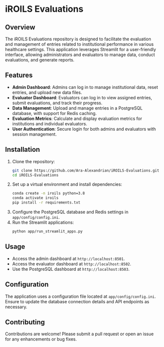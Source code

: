 # iROILS Evaluations

## Overview

The iROILS Evaluations repository is designed to facilitate the evaluation and management of entries related to institutional performance in various healthcare settings. This application leverages Streamlit for a user-friendly interface, allowing administrators and evaluators to manage data, conduct evaluations, and generate reports.

## Features

- **Admin Dashboard**: Admins can log in to manage institutional data, reset entries, and upload new data files.
- **Evaluator Dashboard**: Evaluators can log in to view assigned entries, submit evaluations, and track their progress.
- **Data Management**: Upload and manage entries in a PostgreSQL database, with support for Redis caching.
- **Evaluation Metrics**: Calculate and display evaluation metrics for institutions and individual evaluators.
- **User Authentication**: Secure login for both admins and evaluators with session management.

## Installation

1. Clone the repository:
   ```bash
   git clone https://github.com/Ara-Alexandrian/iROILS-Evaluations.git
   cd iROILS-Evaluations
   ```
2. Set up a virtual environment and install dependencies:
   ```bash
   conda create -n iroils python=3.8
   conda activate iroils
   pip install -r requirements.txt
   ```
3. Configure the PostgreSQL database and Redis settings in `app/config/config.ini`.
4. Run the Streamlit applications:
   ```bash
   python app/run_streamlit_apps.py
   ```

## Usage

- Access the admin dashboard at `http://localhost:8501`.
- Access the evaluator dashboard at `http://localhost:8502`.
- Use the PostgreSQL dashboard at `http://localhost:8503`.

## Configuration

The application uses a configuration file located at `app/config/config.ini`. Ensure to update the database connection details and API endpoints as necessary.

## Contributing

Contributions are welcome! Please submit a pull request or open an issue for any enhancements or bug fixes.
